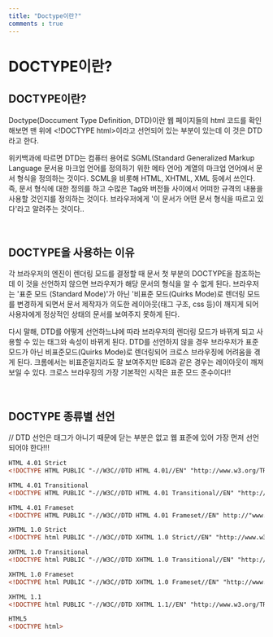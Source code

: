 ```yaml
---
title: "Doctype이란?"
comments : true
---
```


# DOCTYPE이란?


## DOCTYPE이란?

Doctype(Doccument Type Definition, DTD)이란 웹 페이지들의 html 코드를 확인해보면 맨 위에 \<!DOCTYPE html>이라고 선언되어 있는 부분이 있는데 이 것은 DTD라고 한다.

위키백과에 따르면 DTD는 컴퓨터 용어로 SGML(Standard Generalized Markup Language 문서용 마크업 언어를 정의하기 위한 메타 언어) 계열의 마크업 언어에서 문서 형식을 정의하는 것이다. SCML을 비롯해 HTML, XHTML, XML 등에서 쓰인다. 즉, 문서 형식에 대한 정의를 하고 수많은 Tag와 버전들 사이에서 어떠한 규격의 내용을 사용할 것인지를 정의하는 것이다. 브라우저에게 '이 문서가 어떤 문서 형식을 따르고 있다'라고 알려주는 것이다..

<br>

## DOCTYPE을 사용하는 이유

각 브라우저의 엔진이 렌더링 모드를 결정할 때 문서 첫 부분의 DOCTYPE을 참조하는데 이 것을 선언하지 않으면 브라우저가 해당 문서의 형식을 알 수 없게 된다. 브라우저는 '표준 모드 (Standard Mode)'가 아닌 '비표준 모드(Quirks Mode)로 렌더링 모드를 변경하게 되면서 문서 제작자가 의도한 레이아웃(태그 구조, css 등)이 깨지게 되어 사용자에게 정상적인 상태의 문서를 보여주지 못하게 된다. 

다시 말해, DTD를 어떻게 선언하느냐에 따라 브라우저의 렌더링 모드가 바뀌게 되고 사용할 수 있는 태그와 속성이 바뀌게 된다. DTD를 선언하지 않을 경우 브라우저가 표준모드가 아닌 비표준모드(Quirks Mode)로 렌더링되어 크로스 브라우징에 어려움을 겪게 된다. 크롬에서는 비표준일지라도 잘 보여주지만 IE8과 같은 경우는 레이아웃이 깨져 보일 수 있다. 크로스 브라우징의 가장 기본적인 시작은 표준 모드 준수이다!!

<br>

## DOCTYPE 종류별 선언

// DTD 선언은 태그가 아니기 때문에 닫는 부분은 없고 웹 표준에 있어 가장 먼저 선언되어야 한다!!!

```html
HTML 4.01 Strict
<!DOCTYPE HTML PUBLIC "-//W3C//DTD HTML 4.01//EN" "http://www.w3.org/TR/html4/strict.dtd">

HTML 4.01 Transitional
<!DOCTYPE HTML PUBLIC "-//W3C//DTD HTML 4.01 Transitional//EN" "http://www.w3.org/TR/html4/loose.dtd">

HTML 4.01 Frameset
<!DOCTYPE HTML PUBLIC "-//W3C//DTD HTML 4.01 Frameset//EN" http://"www.w3.org/TR/html4/frameset.dtd">

XHTML 1.0 Strict
<!DOCTYPE html PUBLIC "-//W3C//DTD XHTML 1.0 Strict//EN" "http://www.w3.org/TR/xhtml1/DTD/xhtml1-strict.dtd">

XHTML 1.0 Transitional
<!DOCTYPE html PUBLIC "-//W3C//DTD XHTML 1.0 Transitional//EN" "http://www.w3.org/TR/xhtml1/DTD/xhtml1-transitional.dtd">

XHTML 1.0 Frameset
<!DOCTYPE html PUBLIC "-//W3C//DTD XHTML 1.0 Frameset//EN" "http://www.w3.org/TR/xhtml1/DTD/xhtml1-frameset.dtd">

XHTML 1.1
<!DOCTYPE html PUBLIC "-//W3C//DTD XHTML 1.1//EN" "http://www.w3.org/TR/xhtml11/DTD/xhtml11.dtd">

HTML5
<!DOCTYPE html>
```

<br>

